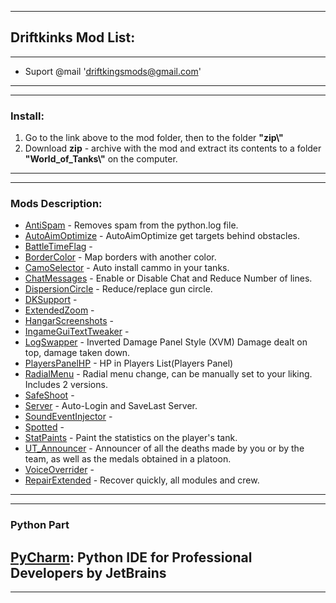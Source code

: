 ---------------------------------------------
Driftkinks Mod List:
---------------------------------------------
---------------------------------------------
 - Suport @mail 'driftkingsmods@gmail.com'
 --------------------------------------------
 --------------------------------------------
### Install:
1. Go to the link above to the mod folder, then to the folder **"zip\\"**
2. Download **zip** - archive with the mod and extract its contents to a folder **"World_of_Tanks\\"** on the computer.
 --------------------------------------------
 --------------------------------------------

### Mods Description:
* [AntiSpam][] - Removes spam from the python.log file.
* [AutoAimOptimize][] - AutoAimOptimize get targets behind obstacles.
* [BattleTimeFlag][] - 
* [BorderColor][] - Map borders with another color.
* [CamoSelector][] - Auto install cammo in your tanks.
* [ChatMessages][] - Enable or Disable Chat and Reduce Number of lines.
* [DispersionCircle][] - Reduce/replace gun circle.
* [DKSupport][] - 
* [ExtendedZoom][] - 
* [HangarScreenshots][] - 
* [IngameGuiTextTweaker][] - 
* [LogSwapper][] - Inverted Damage Panel Style (XVM) Damage dealt on top, damage taken down.
* [PlayersPanelHP][] - HP in Players List(Players Panel)
* [RadialMenu][] - Radial menu change, can be manually set to your liking. Includes 2 versions.
* [SafeShoot][] - 
* [Server][] - Auto-Login and SaveLast Server.
* [SoundEventInjector][] - 
* [Spotted][] - 
* [StatPaints][] - Paint the statistics on the player's tank.
* [UT_Announcer][] - Announcer of all the deaths made by you or by the team, as well as the medals obtained in a platoon.
* [VoiceOverrider][] - 
* [RepairExtended][] - Recover quickly, all modules and crew.

[AntiSpam]:./AntiSpam/
[AutoAimOptimize]:./AutoAimOptimize/
[BattleTimeFlag]:./BattleTimeFlag/ 
[BorderColor]:./BorderColor/ 
[CamoSelector]:./CamoSelector/ 
[ChatMessages]:./ChatMessages/ 
[DispersionCircle]:./DispersionCircle/ 
[DKSupport]:./DKSupport/
[ExtendedZoom]:./ExtendedZoom/ 
[HangarScreenshots]:./HangarScreenshots/ 
[IngameGuiTextTweaker]:./IngameGuiTextTweaker/ 
[LogSwapper]:./LogSwapper/
[PlayersPanelHP]:./PlayersPanelHP/
[RadialMenu]:./RadialMenu/ 
[SafeShoot]:./SafeShoot/
[Server]:./Server/
[SoundEventInjector]:./SoundEventInjector/ 
[Spotted]:./Spotted/
[StatPaints]:./StatPaints/
[UT_Announcer]:./UT_Announcer/ 
[VoiceOverrider]:./VoiceOverrider/
[RepairExtended]:./RepairExtended/ 

--------------------------------------------
--------------------------------------------
### Python Part
[**PyCharm**](https://www.jetbrains.com/pycharm/): Python IDE for Professional Developers by JetBrains 
--------------------------------------------
--------------------------------------------